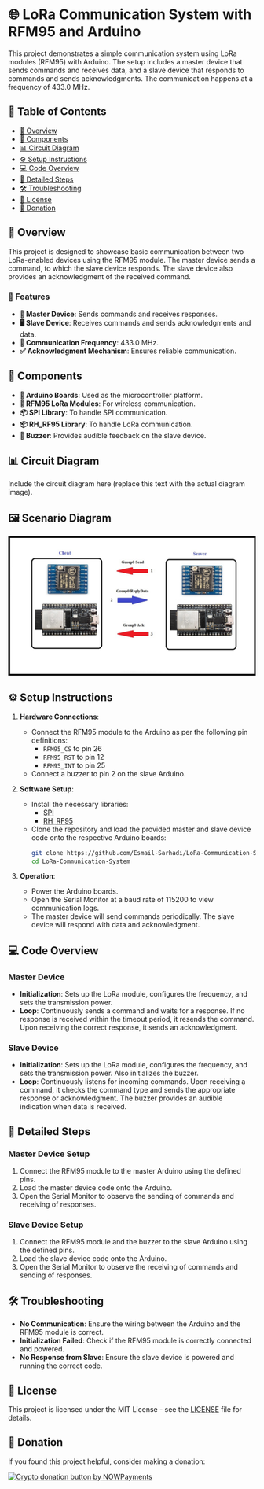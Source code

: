 

# 🌐 LoRa Communication System with RFM95 and Arduino

This project demonstrates a simple communication system using LoRa modules (RFM95) with Arduino. The setup includes a master device that sends commands and receives data, and a slave device that responds to commands and sends acknowledgments. The communication happens at a frequency of 433.0 MHz.

## 📑 Table of Contents
- [📖 Overview](#overview)
- [🔧 Components](#components)
- [📊 Circuit Diagram](#circuit-diagram)
- [⚙️ Setup Instructions](#setup-instructions)
- [💻 Code Overview](#code-overview)
- [📝 Detailed Steps](#detailed-steps)
- [🛠️ Troubleshooting](#troubleshooting)
- [📄 License](#license)
- [💖 Donation](#donation)

## 📖 Overview
This project is designed to showcase basic communication between two LoRa-enabled devices using the RFM95 module. The master device sends a command, to which the slave device responds. The slave device also provides an acknowledgment of the received command.

### 🌟 Features
- **📡 Master Device**: Sends commands and receives responses.
- **🖥️ Slave Device**: Receives commands and sends acknowledgments and data.
- **📶 Communication Frequency**: 433.0 MHz.
- **✅ Acknowledgment Mechanism**: Ensures reliable communication.

## 🔧 Components
- **🔌 Arduino Boards**: Used as the microcontroller platform.
- **📡 RFM95 LoRa Modules**: For wireless communication.
- **📦 SPI Library**: To handle SPI communication.
- **📦 RH_RF95 Library**: To handle LoRa communication.
- **🔔 Buzzer**: Provides audible feedback on the slave device.

## 📊 Circuit Diagram
Include the circuit diagram here (replace this text with the actual diagram image).

## 🖼️ Scenario Diagram
![Scenario Diagram](Scenario%20(1).jpg)

## ⚙️ Setup Instructions

1. **Hardware Connections**:
   - Connect the RFM95 module to the Arduino as per the following pin definitions:
     - `RFM95_CS` to pin 26
     - `RFM95_RST` to pin 12
     - `RFM95_INT` to pin 25
   - Connect a buzzer to pin 2 on the slave Arduino.

2. **Software Setup**:
   - Install the necessary libraries:
     - [SPI](https://www.arduino.cc/en/Reference/SPI)
     - [RH_RF95](https://www.airspayce.com/mikem/arduino/RadioHead/classRH__RF95.html)
   - Clone the repository and load the provided master and slave device code onto the respective Arduino boards:
     ```bash
     git clone https://github.com/Esmail-Sarhadi/LoRa-Communication-System.git
     cd LoRa-Communication-System
     ```

3. **Operation**:
   - Power the Arduino boards.
   - Open the Serial Monitor at a baud rate of 115200 to view communication logs.
   - The master device will send commands periodically. The slave device will respond with data and acknowledgment.

## 💻 Code Overview

### Master Device
- **Initialization**: Sets up the LoRa module, configures the frequency, and sets the transmission power.
- **Loop**: Continuously sends a command and waits for a response. If no response is received within the timeout period, it resends the command. Upon receiving the correct response, it sends an acknowledgment.

### Slave Device
- **Initialization**: Sets up the LoRa module, configures the frequency, and sets the transmission power. Also initializes the buzzer.
- **Loop**: Continuously listens for incoming commands. Upon receiving a command, it checks the command type and sends the appropriate response or acknowledgment. The buzzer provides an audible indication when data is received.

## 📝 Detailed Steps

### Master Device Setup
1. Connect the RFM95 module to the master Arduino using the defined pins.
2. Load the master device code onto the Arduino.
3. Open the Serial Monitor to observe the sending of commands and receiving of responses.

### Slave Device Setup
1. Connect the RFM95 module and the buzzer to the slave Arduino using the defined pins.
2. Load the slave device code onto the Arduino.
3. Open the Serial Monitor to observe the receiving of commands and sending of responses.

## 🛠️ Troubleshooting
- **No Communication**: Ensure the wiring between the Arduino and the RFM95 module is correct.
- **Initialization Failed**: Check if the RFM95 module is correctly connected and powered.
- **No Response from Slave**: Ensure the slave device is powered and running the correct code.

## 📄 License
This project is licensed under the MIT License - see the [LICENSE](LICENSE) file for details.

## 💖 Donation
If you found this project helpful, consider making a donation:

<a href="https://nowpayments.io/donation?api_key=REWCYVC-A1AMFK3-QNRS663-PKJSBD2&source=lk_donation&medium=referral" target="_blank">
     <img src="https://nowpayments.io/images/embeds/donation-button-black.svg" alt="Crypto donation button by NOWPayments">
</a>

